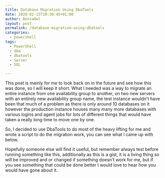```yaml
---
title: Database Migration Using DbaTools
date: 2020-02-15T10:30:45+01:00
author: BonzaOwl
layout: post
permalink: /database-migration-using-dbatools
categories:
  - powershell
tags:
  - PowerShell
  - dba
  - dbatools 
  - Server
  - SQL

---
```


This post is mainly for me to look back on in the future and see how this was done, so I will keep it short. What I needed was a way to migrate an entire instance from one availability group to another, on two new servers with an entirely new availability group name, the test instance wouldn't have been that much of a problem as there is only around 10 databases on it however the production instance houses many many more databases with various logins and agent jobs for lots of different things that would have taken a really long time to move one by one. 

So, I decided to use DbaTools to do most of the heavy lifting for me and wrote a script to do the migration work, you can see what I came up with below. 

<script src="https://gist.github.com/BonzaOwl/5519b78200df5840b35a0c8422f58367.js"></script>

Hopefully someone else will find it useful, but remember always test before running something like this, additionally as this is a gist, it is a living thing so will be improved and or changed if something doesn't work for me, but if you see something that could be done better I would love to hear how you would have gone about it.